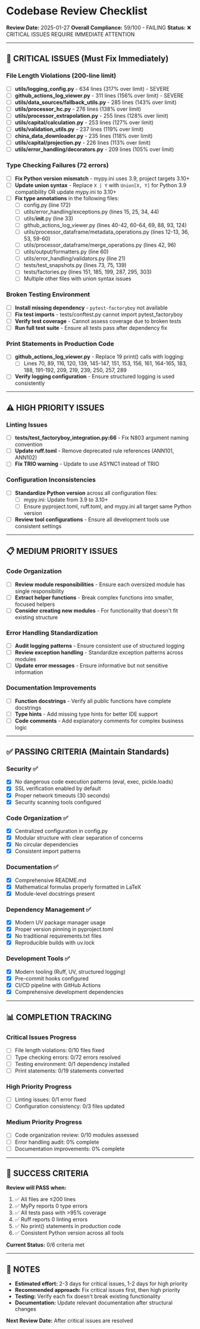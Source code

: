 # Codebase Review Checklist

**Review Date:** 2025-01-27
**Overall Compliance:** 59/100 - FAILING
**Status:** ❌ CRITICAL ISSUES REQUIRE IMMEDIATE ATTENTION

---

## 🚨 CRITICAL ISSUES (Must Fix Immediately)

### File Length Violations (200-line limit)

- [ ] **utils/logging_config.py** - 634 lines (317% over limit) - SEVERE
- [ ] **github_actions_log_viewer.py** - 311 lines (156% over limit) - SEVERE
- [ ] **utils/data_sources/fallback_utils.py** - 285 lines (143% over limit)
- [ ] **utils/processor_hc.py** - 276 lines (138% over limit)
- [ ] **utils/processor_extrapolation.py** - 255 lines (128% over limit)
- [ ] **utils/capital/calculation.py** - 253 lines (127% over limit)
- [ ] **utils/validation_utils.py** - 237 lines (119% over limit)
- [ ] **china_data_downloader.py** - 235 lines (118% over limit)
- [ ] **utils/capital/projection.py** - 226 lines (113% over limit)
- [ ] **utils/error_handling/decorators.py** - 209 lines (105% over limit)

### Type Checking Failures (72 errors)

- [ ] **Fix Python version mismatch** - mypy.ini uses 3.9, project targets 3.10+
- [ ] **Update union syntax** - Replace `X | Y` with `Union[X, Y]` for Python 3.9 compatibility OR update mypy.ini to 3.10+
- [ ] **Fix type annotations** in the following files:
  - [ ] config.py (line 172)
  - [ ] utils/error_handling/exceptions.py (lines 15, 25, 34, 44)
  - [ ] utils/**init**.py (line 33)
  - [ ] github_actions_log_viewer.py (lines 40-42, 60-64, 69, 88, 93, 124)
  - [ ] utils/processor_dataframe/metadata_operations.py (lines 12-13, 36, 53, 59-60)
  - [ ] utils/processor_dataframe/merge_operations.py (lines 42, 96)
  - [ ] utils/output/formatters.py (line 60)
  - [ ] utils/error_handling/validators.py (line 21)
  - [ ] tests/test_snapshots.py (lines 73, 75, 139)
  - [ ] tests/factories.py (lines 151, 185, 199, 287, 295, 303)
  - [ ] Multiple other files with union syntax issues

### Broken Testing Environment

- [ ] **Install missing dependency** - `pytest-factoryboy` not available
- [ ] **Fix test imports** - tests/conftest.py cannot import pytest_factoryboy
- [ ] **Verify test coverage** - Cannot assess coverage due to broken tests
- [ ] **Run full test suite** - Ensure all tests pass after dependency fix

### Print Statements in Production Code

- [ ] **github_actions_log_viewer.py** - Replace 19 print() calls with logging:
  - [ ] Lines 70, 89, 116, 120, 139, 145-147, 151, 153, 156, 161, 164-165, 183, 188, 191-192, 209, 219, 239, 250, 257, 289
- [ ] **Verify logging configuration** - Ensure structured logging is used consistently

---

## ⚠️ HIGH PRIORITY ISSUES

### Linting Issues

- [ ] **tests/test_factoryboy_integration.py:66** - Fix N803 argument naming convention
- [ ] **Update ruff.toml** - Remove deprecated rule references (ANN101, ANN102)
- [ ] **Fix TRIO warning** - Update to use ASYNC1 instead of TRIO

### Configuration Inconsistencies

- [ ] **Standardize Python version** across all configuration files:
  - [ ] mypy.ini: Update from 3.9 to 3.10+
  - [ ] Ensure pyproject.toml, ruff.toml, and mypy.ini all target same Python version
- [ ] **Review tool configurations** - Ensure all development tools use consistent settings

---

## 📋 MEDIUM PRIORITY ISSUES

### Code Organization

- [ ] **Review module responsibilities** - Ensure each oversized module has single responsibility
- [ ] **Extract helper functions** - Break complex functions into smaller, focused helpers
- [ ] **Consider creating new modules** - For functionality that doesn't fit existing structure

### Error Handling Standardization

- [ ] **Audit logging patterns** - Ensure consistent use of structured logging
- [ ] **Review exception handling** - Standardize exception patterns across modules
- [ ] **Update error messages** - Ensure informative but not sensitive information

### Documentation Improvements

- [ ] **Function docstrings** - Verify all public functions have complete docstrings
- [ ] **Type hints** - Add missing type hints for better IDE support
- [ ] **Code comments** - Add explanatory comments for complex business logic

---

## ✅ PASSING CRITERIA (Maintain Standards)

### Security ✅

- [x] No dangerous code execution patterns (eval, exec, pickle.loads)
- [x] SSL verification enabled by default
- [x] Proper network timeouts (30 seconds)
- [x] Security scanning tools configured

### Code Organization ✅

- [x] Centralized configuration in config.py
- [x] Modular structure with clear separation of concerns
- [x] No circular dependencies
- [x] Consistent import patterns

### Documentation ✅

- [x] Comprehensive README.md
- [x] Mathematical formulas properly formatted in LaTeX
- [x] Module-level docstrings present

### Dependency Management ✅

- [x] Modern UV package manager usage
- [x] Proper version pinning in pyproject.toml
- [x] No traditional requirements.txt files
- [x] Reproducible builds with uv.lock

### Development Tools ✅

- [x] Modern tooling (Ruff, UV, structured logging)
- [x] Pre-commit hooks configured
- [x] CI/CD pipeline with GitHub Actions
- [x] Comprehensive development dependencies

---

## 📊 COMPLETION TRACKING

### Critical Issues Progress

- [ ] File length violations: 0/10 files fixed
- [ ] Type checking errors: 0/72 errors resolved
- [ ] Testing environment: 0/1 dependency installed
- [ ] Print statements: 0/19 statements converted

### High Priority Progress

- [ ] Linting issues: 0/1 error fixed
- [ ] Configuration consistency: 0/3 files updated

### Medium Priority Progress

- [ ] Code organization review: 0/10 modules assessed
- [ ] Error handling audit: 0% complete
- [ ] Documentation improvements: 0% complete

---

## 🎯 SUCCESS CRITERIA

**Review will PASS when:**

1. ✅ All files are ≤200 lines
2. ✅ MyPy reports 0 type errors
3. ✅ All tests pass with >95% coverage
4. ✅ Ruff reports 0 linting errors
5. ✅ No print() statements in production code
6. ✅ Consistent Python version across all tools

**Current Status:** 0/6 criteria met

---

## 📝 NOTES

- **Estimated effort:** 2-3 days for critical issues, 1-2 days for high priority
- **Recommended approach:** Fix critical issues first, then high priority
- **Testing:** Verify each fix doesn't break existing functionality
- **Documentation:** Update relevant documentation after structural changes

**Next Review Date:** After critical issues are resolved
